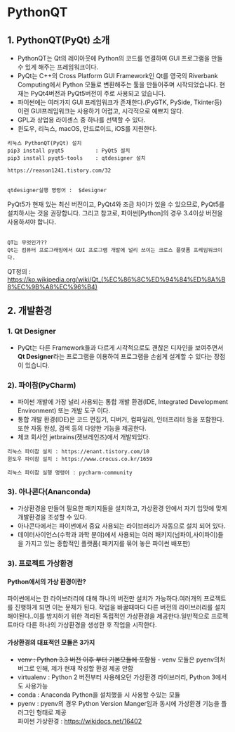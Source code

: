 # PythonQT

## 1. PythonQT(PyQt) 소개
- PythonQT는 Qt의 레이아웃에 Python의 코드를 연결하여 GUI 프로그램을 만들 수 있게 해주는 프레임워크이다.
- PyQt는 C++의 Cross Platform GUI Framework인 Qt를 영국의 Riverbank Computing에서 Python 모듈로 변환해주는 툴을 만들어주며 시작되었습니다. 현재는 PyQt4버전과 PyQt5버전이 주로 사용되고 있습니다.
- 파이썬에는 여러가지 GUI 프레임워크가 존재한다.(PyGTK, PySide, Tkinter등) 이런 GUI프레임워크는 사용하기 어렵고, 시각적으로 예쁘지 않다.
- GPL과 상업용 라이센스 중 하나를 선택할 수 있다.
- 윈도우, 리눅스, macOS, 안드로이드, iOS를 지원한다.

```
리눅스 PythonQT(PyQt) 설치
pip3 install pyqt5          : PyQt5 설치 
pip3 install pyqt5-tools    : qtdesigner 설치

https://reason1241.tistory.com/32


qtdesigner실행 명령어 :  $designer

```



PyQt5가 현재 있는 최신 버전이고, PyQt4와 조금 차이가 있을 수 있으므로, PyQt5를 설치하시는 것을 권장합니다. 그리고 참고로, 파이썬[Python]의 경우 3.4이상 버전을 사용하셔야 합니다. 
```

QT는 무엇인가??
Qt는 컴퓨터 프로그래밍에서 GUI 프로그램 개발에 널리 쓰이는 크로스 플랫폼 프레임워크이다. 
```
QT정의 : https://ko.wikipedia.org/wiki/Qt_(%EC%86%8C%ED%94%84%ED%8A%B8%EC%9B%A8%EC%96%B4)

## 2. 개발환경

### 1. Qt Designer
- PyQt는 다른 Framework들과 다르게 시각적으로도 괜찮은 디자인을 보여주면서 **Qt Designer**라는 프로그램을 이용하여 프로그램을 손쉽게 설계할 수 있다는 장점이 있습니다.


### 2). 파이참(PyCharm)
- 파이썬 개발에 가장 널리 사용되는 통합 개발 환경(IDE, Integrated Development Environment) 또는 개발 도구 이다.
- 통합 개발 환경(IDE)은 코드 편집기, 디버거, 컴파일러, 인터프리터 등을 포함한다. 또한 자동 완성, 검색 등의 다양한 기능을 제공한다.
- 체코 회사인 jetbrains(젯브레인즈)에서 개발되었다.

```
리눅스 파이참 설치 : https://enant.tistory.com/10
윈도우 파이참 설치 : https://www.crocus.co.kr/1659

리눅스 파이참 실행 명령어 : pycharm-community

```
### 3). 아나콘다(Ananconda)
- 가상환경을 만들어 필요한 패키지들을 설치하고, 가상환경 안에서 자기 입맛에 맞게 개발환경을 조성할 수 있다.
- 아나콘다에서는 파이썬에서 중요 사용되는 라이브러리가 자동으로 설치 되어 있다.
- 데이터사이언스(수학과 과학 분야)에서 사용되는 여러 패키지(넘파이,사이파이)들을 가지고 있는 종합적인 플랫폼( 패키지를 묶어 놓은 파이썬 배포판)


### 3). 프로젝트 가상환경
#### Python에서의 가상 환경이란?
파이썬에서는 한 라이브러리에 대해 하나의 버전만 설치가 가능하다.여러개의 프로젝트를 진행하게 되면 이는 문제가 된다. 작업을 바꿀때마다 다른 버전의 라이브러리를 설치해야된다..이를 방지하기 위한 격리된 독립적인 가상환경을 제공한다.일반적으로 프로젝트마다 다른 하나의 가상환경을 생성한 후 작업을 시작한다.
#### 가상환경의 대표적인 모듈은 3가지
- <del>venv : Python 3.3 버전 이후 부터 기본모듈에 포함됨</del>
        - venv 모듈은 pyenv의처 버그로 인해, 제가 현재 작성할 환경 제공 안함
- virtualenv : Python 2 버전부터 사용해오던 가상환경 라이브러리, Python 3에서도 사용가능
- conda : Anaconda Python을 설치했을 시 사용할 수있는 모듈
- pyenv : pyenv의 경우 Python Version Manger임과 동시에 가상환경 기능을 플러그인 형태로 제공      
파이썬 가상환경 : https://wikidocs.net/16402

